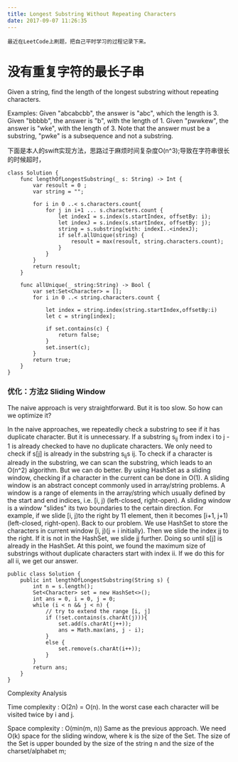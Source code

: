 ```yaml
---
title: Longest Substring Without Repeating Characters
date: 2017-09-07 11:26:35
---
```

	最近在LeetCode上刷题，把自己平时学习的过程记录下来。
	
# 没有重复字符的最长子串	

Given a string, find the length of the longest substring without repeating characters.

Examples:
Given "abcabcbb", the answer is "abc", which the length is 3.
Given "bbbbb", the answer is "b", with the length of 1.
Given "pwwkew", the answer is "wke", with the length of 3. Note that the answer must be a substring, "pwke" is a subsequence and not a substring.

下面是本人的swift实现方法，思路过于麻烦时间复杂度O(n^3);导致在字符串很长的时候超时，

```
class Solution {
    func lengthOfLongestSubstring(_ s: String) -> Int {
        var resoult = 0 ;
        var string = "";

        for i in 0 ..< s.characters.count{
            for j in i+1 ... s.characters.count {
                let indexI = s.index(s.startIndex, offsetBy: i);
                let indexJ = s.index(s.startIndex, offsetBy: j);
                string = s.substring(with: indexI..<indexJ);
                if self.allUnique(string) {
                    resoult = max(resoult, string.characters.count);
                }
            }
        }
        return resoult;
    }
    
    func allUnique(_ string:String) -> Bool {
        var set:Set<Character> = [];
        for i in 0 ..< string.characters.count {
            
            let index = string.index(string.startIndex,offsetBy:i)
            let c = string[index];
            
            if set.contains(c) {
                return false;
            }
            set.insert(c);
        }
        return true;
    }
}
```

### 优化：方法2 Sliding Window

The naive approach is very straightforward. But it is too slow. So how can we optimize it?

In the naive approaches, we repeatedly check a substring to see if it has duplicate character. But it is unnecessary. If a substring s<sub>ij</sub> from index i to j - 1 is already checked to have no duplicate characters. We only need to check if s[j] is already in the substring s<sub>ij</sub>s
​ij.
To check if a character is already in the substring, we can scan the substring, which leads to an O(n^2) algorithm. But we can do better.
By using HashSet as a sliding window, checking if a character in the current can be done in O(1).
A sliding window is an abstract concept commonly used in array/string problems. A window is a range of elements in the array/string which usually defined by the start and end indices, i.e. [i, j) (left-closed, right-open). A sliding window is a window "slides" its two boundaries to the certain direction. For example, if we slide [i, j)to the right by 11 element, then it becomes [i+1, j+1)(left-closed, right-open).
Back to our problem. We use HashSet to store the characters in current window [i, j)(j = i initially). Then we slide the index jj to the right. If it is not in the HashSet, we slide jj further. Doing so until s[j] is already in the HashSet. At this point, we found the maximum size of substrings without duplicate characters start with index ii. If we do this for all ii, we get our answer.

```
public class Solution {
    public int lengthOfLongestSubstring(String s) {
        int n = s.length();
        Set<Character> set = new HashSet<>();
        int ans = 0, i = 0, j = 0;
        while (i < n && j < n) {
            // try to extend the range [i, j]
            if (!set.contains(s.charAt(j))){
                set.add(s.charAt(j++));
                ans = Math.max(ans, j - i);
            }
            else {
                set.remove(s.charAt(i++));
            }
        }
        return ans;
    }
}
```
Complexity Analysis

Time complexity : O(2n) = O(n). In the worst case each character will be visited twice by i and j.

Space complexity : O(min(m, n)) Same as the previous approach. We need O(k) space for the sliding window, where k is the size of the Set. The size of the Set is upper bounded by the size of the string n and the size of the charset/alphabet m;

